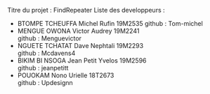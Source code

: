 Titre du projet : FindRepeater
Liste des developpeurs :

  - BTOMPE TCHEUFFA Michel Rufin      19M2535
          github : Tom-michel
  - MENGUE OWONA Victor Audrey        19M2241   
          github : Menguevictor
  - NGUETE TCHATAT Dave Nephtali      19M2293   
          github : Mcdavens4
  - BIKIM BI NSOGA Jean Petit Yvelos  19M2596   
          github : jeanpetitt
  - POUOKAM Nono Urielle              18T2673   
          github : Updesignn
